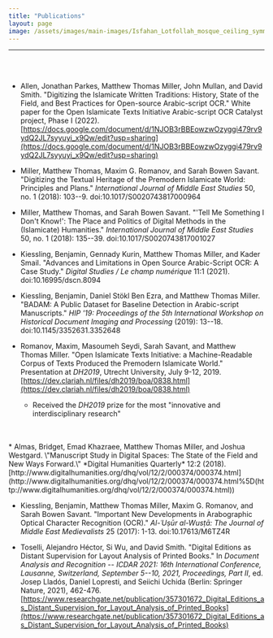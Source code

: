 ```yaml
---
title: "Publications"
layout: page
image: /assets/images/main-images/Isfahan_Lotfollah_mosque_ceiling_symmetric_narrow_border.png
---
```


-----------------------------
<br>
<br>

* Allen, Jonathan Parkes, Matthew Thomas Miller, John Mullan, and David Smith. "Digitizing the Islamicate Written Traditions: History, State of the Field, and Best Practices for Open-source Arabic-script OCR." White paper for the Open Islamicate Texts Initiative Arabic-script OCR Catalyst project, Phase I (2022). [https://docs.google.com/document/d/1NJOB3rBBEowzwOzyggi479rv9ydQ2JL7syyuyi_x9Qw/edit?usp=sharing](https://docs.google.com/document/d/1NJOB3rBBEowzwOzyggi479rv9ydQ2JL7syyuyi_x9Qw/edit?usp=sharing) 

* Miller, Matthew Thomas, Maxim G. Romanov, and Sarah Bowen Savant. "Digitizing the Textual Heritage of the Premodern Islamicate World: Principles and Plans." *International Journal of Middle East Studies* 50, no. 1 (2018): 103--9. doi:10.1017/S0020743817000964

* Miller, Matthew Thomas, and Sarah Bowen Savant. "'Tell Me Something I Don\'t Know!': The Place and Politics of Digital Methods in the (Islamicate) Humanities." *International Journal of Middle East Studies* 50, no. 1 (2018): 135--39. doi:10.1017/S0020743817001027

* Kiessling, Benjamin, Gennady Kurin, Matthew Thomas Miller, and Kader Smail. "Advances and Limitations in Open Source Arabic-Script OCR: A Case Study." *Digital Studies / Le champ numérique* 11:1 (2021). doi:10.16995/dscn.8094

* Kiessling, Benjamin, Daniel Stökl Ben Ezra, and Matthew Thomas Miller. \"BADAM: A Public Dataset for Baseline Detection in Arabic-script Manuscripts.\" *HIP \'19: Proceedings of the 5th International Workshop on Historical Document Imaging and Processing* (2019): 13--18. doi:10.1145/3352631.3352648

* Romanov, Maxim, Masoumeh Seydi, Sarah Savant, and Matthew Thomas Miller. \"Open Islamicate Texts Initiative: a Machine-Readable Corpus of Texts Produced the Premodern Islamicate World.\" Presentation at *DH2019*, Utrecht University, July 9-12, 2019. [https://dev.clariah.nl/files/dh2019/boa/0838.html](https://dev.clariah.nl/files/dh2019/boa/0838.html)
  * Received the *DH2019* prize for the most \"innovative and interdisciplinary research\"
<br>
<br>
* Almas, Bridget, Emad Khazraee, Matthew Thomas Miller, and Joshua Westgard. \"Manuscript Study in Digital Spaces: The State of the Field and New Ways Forward.\" *Digital Humanities Quarterly* 12:2 (2018). [http://www.digitalhumanities.org/dhq/vol/12/2/000374/000374.html](http://www.digitalhumanities.org/dhq/vol/12/2/000374/000374.html%5D(http://www.digitalhumanities.org/dhq/vol/12/2/000374/000374.html))

* Kiessling, Benjamin, Matthew Thomas Miller, Maxim G. Romanov, and Sarah Bowen Savant. "Important New Developments in Arabographic Optical Character Recognition (OCR)." *Al-ʿUṣūr al-Wusṭā: The Journal of Middle East Medievalists* 25 (2017): 1-13. doi:10.17613/M6TZ4R

* Toselli, Alejandro Héctor, Si Wu, and David Smith. "Digital Editions as Distant Supervision for Layout Analysis of Printed Books." In *Document Analysis and Recognition -- ICDAR 2021: 16th International Conference, Lausanne, Switzerland, September 5--10, 2021, Proceedings, Part II*, ed. Josep Lladós, Daniel Lopresti, and Seiichi Uchida (Berlin: Springer Nature, 2021), 462-476. [https://www.researchgate.net/publication/357301672_Digital_Editions_as_Distant_Supervision_for_Layout_Analysis_of_Printed_Books](https://www.researchgate.net/publication/357301672_Digital_Editions_as_Distant_Supervision_for_Layout_Analysis_of_Printed_Books)

